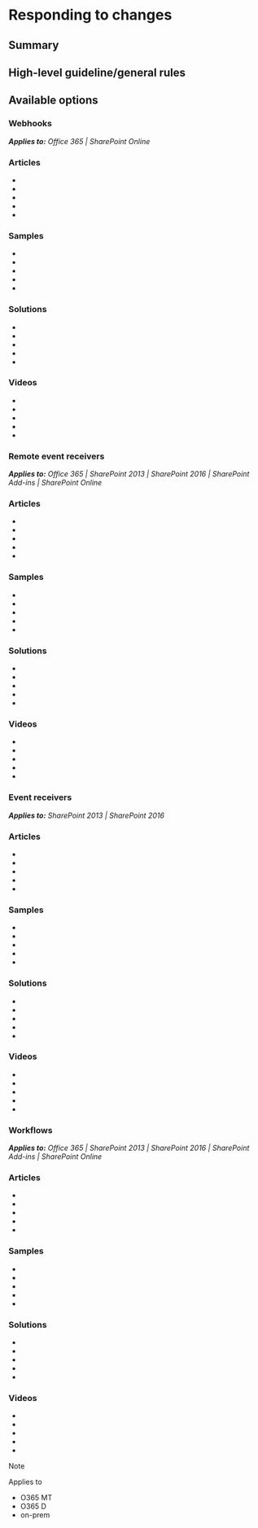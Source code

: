 # Responding to changes

## Summary

## High-level guideline/general rules

## Available options

### Webhooks

_**Applies to:** Office 365 | SharePoint Online_

### Articles
* []()
* []()
* []()
* []()
* []()

### Samples
* []()
* []()
* []()
* []()
* []()

### Solutions
* []()
* []()
* []()
* []()
* []()

### Videos
* []()
* []()
* []()
* []()
* []()

### Remote event receivers

_**Applies to:** Office 365 | SharePoint 2013 | SharePoint 2016 | SharePoint Add-ins | SharePoint Online_

### Articles
* []()
* []()
* []()
* []()
* []()

### Samples
* []()
* []()
* []()
* []()
* []()

### Solutions
* []()
* []()
* []()
* []()
* []()

### Videos
* []()
* []()
* []()
* []()
* []()

### Event receivers

_**Applies to:** SharePoint 2013 | SharePoint 2016_

### Articles
* []()
* []()
* []()
* []()
* []()

### Samples
* []()
* []()
* []()
* []()
* []()

### Solutions
* []()
* []()
* []()
* []()
* []()

### Videos
* []()
* []()
* []()
* []()
* []()

### Workflows

_**Applies to:** Office 365 | SharePoint 2013 | SharePoint 2016 | SharePoint Add-ins | SharePoint Online_

### Articles
* []()
* []()
* []()
* []()
* []()

### Samples
* []()
* []()
* []()
* []()
* []()

### Solutions
* []()
* []()
* []()
* []()
* []()

### Videos
* []()
* []()
* []()
* []()
* []()


> [!NOTE]
> Applies to
>
> - O365 MT
> - O365 D
> - on-prem
